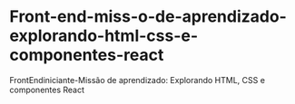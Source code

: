 # Front-end-miss-o-de-aprendizado-explorando-html-css-e-componentes-react
FrontEndiniciante-Missão de aprendizado: Explorando HTML, CSS e componentes React
